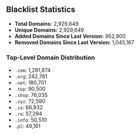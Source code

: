 ## Blacklist Statistics

- **Total Domains:** 2,929,649
- **Unique Domains:** 2,929,649
- **Added Domains Since Last Version:** 952,900
- **Removed Domains Since Last Version:** 1,045,167

### Top-Level Domain Distribution

-  `.com`: 1,291,874
-  `.org`: 242,761
-  `.net`: 180,701
-  `.top`: 90,500
-  `.shop`: 76,035
-  `.xyz`: 72,590
-  `.io`: 66,932
-  `.ru`: 57,294
-  `.info`: 50,510
-  `.pl`: 49,161
